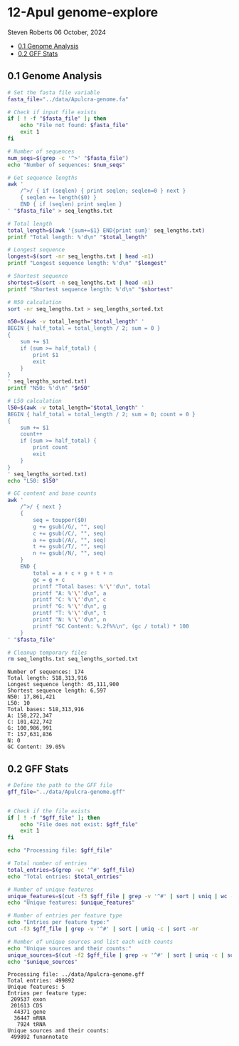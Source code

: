 12-Apul genome-explore
================
Steven Roberts
06 October, 2024

- <a href="#01-genome-analysis" id="toc-01-genome-analysis">0.1 Genome
  Analysis</a>
- <a href="#02-gff-stats" id="toc-02-gff-stats">0.2 GFF Stats</a>

## 0.1 Genome Analysis

``` bash
# Set the fasta file variable
fasta_file="../data/Apulcra-genome.fa"

# Check if input file exists
if [ ! -f "$fasta_file" ]; then
    echo "File not found: $fasta_file"
    exit 1
fi

# Number of sequences
num_seqs=$(grep -c '^>' "$fasta_file")
echo "Number of sequences: $num_seqs"

# Get sequence lengths
awk '
    /^>/ { if (seqlen) { print seqlen; seqlen=0 } next }
    { seqlen += length($0) }
    END { if (seqlen) print seqlen }
' "$fasta_file" > seq_lengths.txt

# Total length
total_length=$(awk '{sum+=$1} END{print sum}' seq_lengths.txt)
printf "Total length: %'d\n" "$total_length"

# Longest sequence
longest=$(sort -nr seq_lengths.txt | head -n1)
printf "Longest sequence length: %'d\n" "$longest"

# Shortest sequence
shortest=$(sort -n seq_lengths.txt | head -n1)
printf "Shortest sequence length: %'d\n" "$shortest"

# N50 calculation
sort -nr seq_lengths.txt > seq_lengths_sorted.txt

n50=$(awk -v total_length="$total_length" '
BEGIN { half_total = total_length / 2; sum = 0 }
{
    sum += $1
    if (sum >= half_total) {
        print $1
        exit
    }
}
' seq_lengths_sorted.txt)
printf "N50: %'d\n" "$n50"

# L50 calculation
l50=$(awk -v total_length="$total_length" '
BEGIN { half_total = total_length / 2; sum = 0; count = 0 }
{
    sum += $1
    count++
    if (sum >= half_total) {
        print count
        exit
    }
}
' seq_lengths_sorted.txt)
echo "L50: $l50"

# GC content and base counts
awk '
    /^>/ { next }
    {
        seq = toupper($0)
        g += gsub(/G/, "", seq)
        c += gsub(/C/, "", seq)
        a += gsub(/A/, "", seq)
        t += gsub(/T/, "", seq)
        n += gsub(/N/, "", seq)
    }
    END {
        total = a + c + g + t + n
        gc = g + c
        printf "Total bases: %'\''d\n", total
        printf "A: %'\''d\n", a
        printf "C: %'\''d\n", c
        printf "G: %'\''d\n", g
        printf "T: %'\''d\n", t
        printf "N: %'\''d\n", n
        printf "GC Content: %.2f%%\n", (gc / total) * 100
    }
' "$fasta_file"

# Cleanup temporary files
rm seq_lengths.txt seq_lengths_sorted.txt
```

    Number of sequences: 174
    Total length: 518,313,916
    Longest sequence length: 45,111,900
    Shortest sequence length: 6,597
    N50: 17,861,421
    L50: 10
    Total bases: 518,313,916
    A: 158,272,347
    C: 101,422,742
    G: 100,986,991
    T: 157,631,836
    N: 0
    GC Content: 39.05%

## 0.2 GFF Stats

``` bash
# Define the path to the GFF file
gff_file="../data/Apulcra-genome.gff"


# Check if the file exists
if [ ! -f "$gff_file" ]; then
    echo "File does not exist: $gff_file"
    exit 1
fi

echo "Processing file: $gff_file"

# Total number of entries
total_entries=$(grep -vc '^#' $gff_file)
echo "Total entries: $total_entries"

# Number of unique features
unique_features=$(cut -f3 $gff_file | grep -v '^#' | sort | uniq | wc -l)
echo "Unique features: $unique_features"

# Number of entries per feature type
echo "Entries per feature type:"
cut -f3 $gff_file | grep -v '^#' | sort | uniq -c | sort -nr

# Number of unique sources and list each with counts
echo "Unique sources and their counts:"
unique_sources=$(cut -f2 $gff_file | grep -v '^#' | sort | uniq -c | sort -nr)
echo "$unique_sources"
```

    Processing file: ../data/Apulcra-genome.gff
    Total entries: 499892
    Unique features: 5
    Entries per feature type:
     209537 exon
     201613 CDS
      44371 gene
      36447 mRNA
       7924 tRNA
    Unique sources and their counts:
     499892 funannotate
